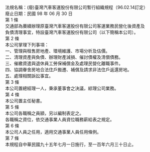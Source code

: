 法規名稱：(廢)臺灣汽車客運股份有限公司暫行組織規程（96.02.14訂定）  
廢止日期：民國 98 年 06 月 30 日  
第 1 條  
交通部為賡續辦理原臺灣汽車客運股份有限公司客運業務民營化後資產及  
負債清理事宜，特設臺灣汽車客運股份有限公司（以下簡稱本公司）。  
第 2 條  
本公司掌理下列事項：  
一、管理與租售房地產、環境維護、市場分析及估價。  
二、清理資產與負債、辦理財產減損、催討債權及清償債務。  
三、催繳資遣與退休員工勞保補償金及處理民營化離職事件。  
四、協調眷舍房地合法住戶搬遷、補償及請求非法住戶返還房地。  
五、處理相關訴訟事宜。  
第 3 條  
本公司置總經理一人，秉承董事會之決議，綜理公司業務。  
第 4 條  
本公司置主任秘書。  
第 5 條  
本公司各職稱之員額，另以編制表定之。  
各職稱之資位，依交通事業人員資位職務薪給表之規定。  
第 6 條  
本公司人員之任用，適用交通事業人員任用條例。  
第 7 條  
本規程自中華民國九十五年七月一日施行，至一百年六月三十日止。  


